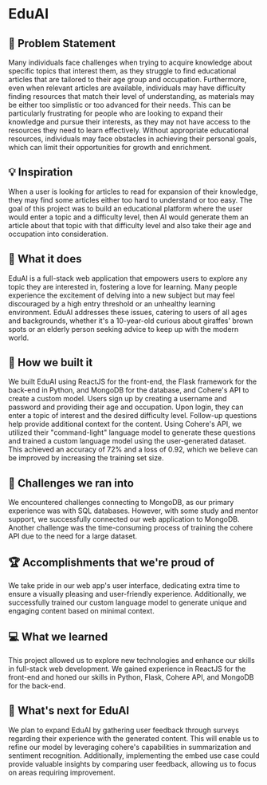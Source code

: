 # EduAI

##  🤔 Problem Statement

Many individuals face challenges when trying to acquire knowledge about specific topics that interest them, as they struggle to find educational articles that are tailored to their age group and occupation. Furthermore, even when relevant articles are available, individuals may have difficulty finding resources that match their level of understanding, as materials may be either too simplistic or too advanced for their needs. This can be particularly frustrating for people who are looking to expand their knowledge and pursue their interests, as they may not have access to the resources they need to learn effectively. Without appropriate educational resources, individuals may face obstacles in achieving their personal goals, which can limit their opportunities for growth and enrichment.

## 💡 Inspiration

When a user is looking for articles to read for expansion of their knowledge, they may find some articles either too hard to understand or too easy. The goal of this project was to build an educational platform where the user would enter a topic and a difficulty level, then AI would generate them an article about that topic with that difficulty level and also take their age and occupation into consideration.

## 🤖 What it does

EduAI is a full-stack web application that empowers users to explore any topic they are interested in, fostering a love for learning. Many people experience the excitement of delving into a new subject but may feel discouraged by a high entry threshold or an unhealthy learning environment. EduAI addresses these issues, catering to users of all ages and backgrounds, whether it's a 10-year-old curious about giraffes' brown spots or an elderly person seeking advice to keep up with the modern world.

## 🧠 How we built it

We built EduAI using ReactJS for the front-end, the Flask framework for the back-end in Python, and MongoDB for the database, and Cohere's API to create a custom model. Users sign up by creating a username and password and providing their age and occupation. Upon login, they can enter a topic of interest and the desired difficulty level. Follow-up questions help provide additional context for the content. Using Cohere's API, we utilized their "command-light" language model to generate these questions and trained a custom language model using the user-generated dataset. This achieved an accuracy of 72% and a loss of 0.92, which we believe can be improved by increasing the training set size.

## 🧩 Challenges we ran into

We encountered challenges connecting to MongoDB, as our primary experience was with SQL databases. However, with some study and mentor support, we successfully connected our web application to MongoDB. Another challenge was the time-consuming process of training the cohere API due to the need for a large dataset.

## 🏆 Accomplishments that we're proud of

We take pride in our web app's user interface, dedicating extra time to ensure a visually pleasing and user-friendly experience. Additionally, we successfully trained our custom language model to generate unique and engaging content based on minimal context.

## 💻 What we learned

This project allowed us to explore new technologies and enhance our skills in full-stack web development. We gained experience in ReactJS for the front-end and honed our skills in Python, Flask, Cohere API, and MongoDB for the back-end.

## 🚀 What's next for EduAI

We plan to expand EduAI by gathering user feedback through surveys regarding their experience with the generated content. This will enable us to refine our model by leveraging cohere's capabilities in summarization and sentiment recognition. Additionally, implementing the embed use case could provide valuable insights by comparing user feedback, allowing us to focus on areas requiring improvement.
